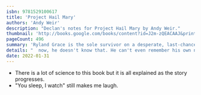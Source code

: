 ```yaml
---
isbn: 9781529100617
title: 'Project Hail Mary'
authors: 'Andy Weir'
description: "Declan's notes for Project Hail Mary by Andy Weir."
thumbnail: 'http://books.google.com/books/content?id=J2m-zQEACAAJ&printsec=frontcover&img=1&zoom=5&source=gbs_api'
pageCount: 496
summary: 'Ryland Grace is the sole survivor on a desperate, last-chance mission, and if he fails, humanity and the earth itself will perish. Except that right'
details: "  now, he doesn't know that. He can't even remember his own name, let alone the nature of his assignment or how to complete it. All he knows is that he's been asleep for a very, very long time. And he's just been awakened to find himself millions of miles from home, with nothing but two corpses for company. His crew mates dead, his memories fuzzily returning, Ryland realizes that an impossible task now confronts him. Hurtling through space on this tiny ship, it's up to him to puzzle out an impossible scientific mystery, and conquer an extinction-level threat to our species. And with the clock ticking down and the nearest human being light-years away, he's got to do it all alone. Or does he?"
date: 2022-01-31
---
```


- There is a lot of science to this book but it is all explained as the story progresses.
- "You sleep, I watch" still makes me laugh.
